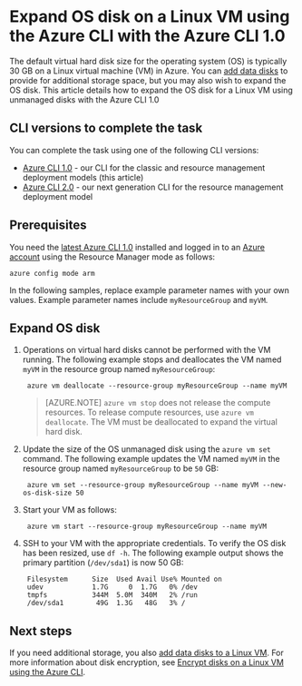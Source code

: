 <properties
    pageTitle="Expand OS disk on Linux VM with the Azure CLI 1.0 | Azure"
    description="Learn how to expand the operating system (OS) virtual disk on a Linux VM using the Azure CLI 1.0 and the Resource Manager deployment model"
    services="virtual-machines-linux"
    documentationcenter=""
    author="iainfoulds"
    manager="timlt"
    editor="" />
<tags
    ms.assetid=""
    ms.service="virtual-machines-linux"
    ms.devlang="na"
    ms.topic="article"
    ms.tgt_pltfrm="vm-linux"
    ms.workload="infrastructure"
    ms.date="02/10/2017"
    wacn.date=""
    ms.author="iainfou" />

# Expand OS disk on a Linux VM using the Azure CLI with the Azure CLI 1.0
The default virtual hard disk size for the operating system (OS) is typically 30 GB on a Linux virtual machine (VM) in Azure. You can [add data disks](/documentation/articles/virtual-machines-linux-add-disk/) to provide for additional storage space, but you may also wish to expand the OS disk. This article details how to expand the OS disk for a Linux VM using unmanaged disks with the Azure CLI 1.0

## CLI versions to complete the task
You can complete the task using one of the following CLI versions:

- [Azure CLI 1.0](#prerequisites) - our CLI for the classic and resource management deployment models (this article)
- [Azure CLI 2.0](/documentation/articles/virtual-machines-linux-expand-disks/) - our next generation CLI for the resource management deployment model

## Prerequisites
You need the [latest Azure CLI 1.0](/documentation/articles/cli-install-nodejs/) installed and logged in to an [Azure account](/pricing/1rmb-trial/) using the Resource Manager mode as follows:

    azure config mode arm

In the following samples, replace example parameter names with your own values. Example parameter names include `myResourceGroup` and `myVM`.

## Expand OS disk

1. Operations on virtual hard disks cannot be performed with the VM running. The following example stops and deallocates the VM named `myVM` in the resource group named `myResourceGroup`:

        azure vm deallocate --resource-group myResourceGroup --name myVM

    > [AZURE.NOTE]
    > `azure vm stop` does not release the compute resources. To release compute resources, use `azure vm deallocate`. The VM must be deallocated to expand the virtual hard disk.

2. Update the size of the OS unmanaged disk using the `azure vm set` command. The following example updates the VM named `myVM` in the resource group named `myResourceGroup` to be `50` GB:

        azure vm set --resource-group myResourceGroup --name myVM --new-os-disk-size 50

3. Start your VM as follows:

        azure vm start --resource-group myResourceGroup --name myVM

4. SSH to your VM with the appropriate credentials. To verify the OS disk has been resized, use `df -h`. The following example output shows the primary partition (`/dev/sda1`) is now 50 GB:

        Filesystem      Size  Used Avail Use% Mounted on
        udev            1.7G     0  1.7G   0% /dev
        tmpfs           344M  5.0M  340M   2% /run
        /dev/sda1        49G  1.3G   48G   3% /

## Next steps
If you need additional storage, you also [add data disks to a Linux VM](/documentation/articles/virtual-machines-linux-add-disk/). For more information about disk encryption, see [Encrypt disks on a Linux VM using the Azure CLI](/documentation/articles/virtual-machines-linux-encrypt-disks/).